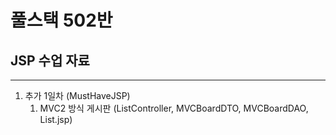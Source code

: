 # 풀스택 502반
## JSP 수업 자료

---

1. 추가 1일차 (MustHaveJSP)
	1. MVC2 방식 게시판 (ListController, MVCBoardDTO, MVCBoardDAO, List.jsp)
	